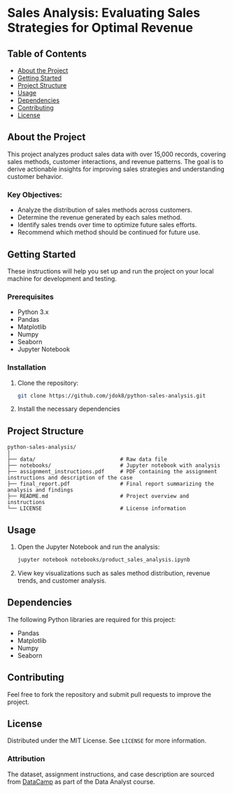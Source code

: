 
# Sales Analysis: Evaluating Sales Strategies for Optimal Revenue

## Table of Contents

- [About the Project](#about-the-project)
- [Getting Started](#getting-started)
- [Project Structure](#project-structure)
- [Usage](#usage)
- [Dependencies](#dependencies)
- [Contributing](#contributing)
- [License](#license)

## About the Project

This project analyzes product sales data with over 15,000 records, covering sales methods, customer interactions, and revenue patterns. The goal is to derive actionable insights for improving sales strategies and understanding customer behavior.

### Key Objectives:
- Analyze the distribution of sales methods across customers.
- Determine the revenue generated by each sales method.
- Identify sales trends over time to optimize future sales efforts.
- Recommend which method should be continued for future use.

## Getting Started

These instructions will help you set up and run the project on your local machine for development and testing.

### Prerequisites

- Python 3.x
- Pandas
- Matplotlib
- Numpy
- Seaborn
- Jupyter Notebook

### Installation

1. Clone the repository:
   ```bash
   git clone https://github.com/jdok8/python-sales-analysis.git
   ```
2. Install the necessary dependencies


## Project Structure

```
python-sales-analysis/
│
├── data/                           # Raw data file
├── notebooks/                      # Jupyter notebook with analysis
├── assignment_instructions.pdf     # PDF containing the assignment instructions and description of the case
├── final_report.pdf                # Final report summarizing the analysis and findings
├── README.md                       # Project overview and instructions
└── LICENSE                         # License information
```

## Usage

1. Open the Jupyter Notebook and run the analysis:
   ```bash
   jupyter notebook notebooks/product_sales_analysis.ipynb
   ```

2. View key visualizations such as sales method distribution, revenue trends, and customer analysis.

## Dependencies

The following Python libraries are required for this project:
- Pandas
- Matplotlib
- Numpy
- Seaborn


## Contributing

Feel free to fork the repository and submit pull requests to improve the project.

## License

Distributed under the MIT License. See `LICENSE` for more information.

### Attribution

The dataset, assignment instructions, and case description are sourced from [DataCamp](https://www.datacamp.com) as part of the Data Analyst course.
